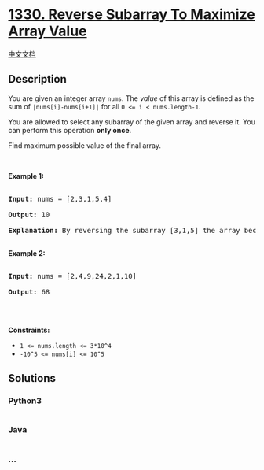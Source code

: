 # [1330. Reverse Subarray To Maximize Array Value](https://leetcode.com/problems/reverse-subarray-to-maximize-array-value)

[中文文档](/solution/1300-1399/1330.Reverse%20Subarray%20To%20Maximize%20Array%20Value/README.md)

## Description

<p>You are given an integer array <code>nums</code>. The <em>value</em> of this array is defined as the sum of <code>|nums[i]-nums[i+1]|</code>&nbsp;for all&nbsp;<code>0 &lt;= i &lt; nums.length-1</code>.</p>

<p>You are allowed to select any subarray of the given array and reverse it. You can perform this operation <strong>only once</strong>.</p>

<p>Find maximum possible value of the final array.</p>

<p>&nbsp;</p>

<p><strong>Example 1:</strong></p>

<pre>

<strong>Input:</strong> nums = [2,3,1,5,4]

<strong>Output:</strong> 10

<b>Explanation: </b>By reversing the subarray [3,1,5] the array becomes [2,5,1,3,4] whose value is 10.

</pre>

<p><strong>Example 2:</strong></p>

<pre>

<strong>Input:</strong> nums = [2,4,9,24,2,1,10]

<strong>Output:</strong> 68

</pre>

<p>&nbsp;</p>

<p><strong>Constraints:</strong></p>

<ul>
    <li><code>1 &lt;= nums.length &lt;= 3*10^4</code></li>
    <li><code>-10^5 &lt;= nums[i] &lt;= 10^5</code></li>
</ul>

## Solutions

<!-- tabs:start -->

### **Python3**

```python

```

### **Java**

```java

```

### **...**

```

```

<!-- tabs:end -->
